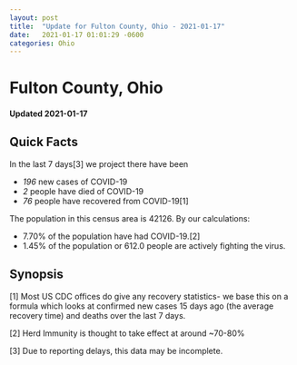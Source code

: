 ```yaml
---
layout: post
title:  "Update for Fulton County, Ohio - 2021-01-17"
date:   2021-01-17 01:01:29 -0600
categories: Ohio
---
```


# Fulton County, Ohio
#### Updated 2021-01-17

## Quick Facts

In the last 7 days[3] we project there have been
- *196* new cases of COVID-19
- *2* people have died of COVID-19
- *76* people have recovered from COVID-19[1]

The population in this census area is 42126. By our calculations:
- 7.70% of the population have had COVID-19.[2]
- 1.45% of the population or 612.0 people are actively fighting the virus.

## Synopsis




[1] Most US CDC offices do give any recovery statistics- we base this on a formula which looks at confirmed new cases
15 days ago (the average recovery time) and deaths over the last 7 days.

[2] Herd Immunity is thought to take effect at around ~70-80%

[3] Due to reporting delays, this data may be incomplete.
 
    